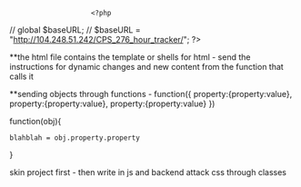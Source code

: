 <!--<li class="nav-item">
                            <a class="nav-link" href=<?php echo// '"' .$baseURL.'add_view_hours/">'; ?>Add &amp; View
                                Hours <span class="sr-only">(current)</span></a>
                        </li>-->

                        <?php 
// global $baseURL;
// $baseURL = "http://104.248.51.242/CPS_276_hour_tracker/";
?>


**the html file contains the template or shells for html - send the instructions for dynamic changes and new content from the function that calls it

**sending objects through functions -
function({
    property:{property:value},
    property:{property:value},
    property:{property:value}
})

function(obj){

    blahblah = obj.property.property
}



skin project first - then write in js and backend
attack css through classes

